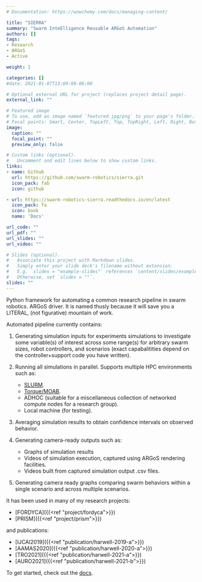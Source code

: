 ```yaml
---
# Documentation: https://wowchemy.com/docs/managing-content/

title: "SIERRA"
summary: "Swarm InteElligence Reusable ARGoS Automation"
authors: []
tags:
- Research
- ARGoS
- Active

weight: 1

categories: []
#date: 2021-01-07T13:09:08-06:00

# Optional external URL for project (replaces project detail page).
external_link: ""

# Featured image
# To use, add an image named `featured.jpg/png` to your page's folder.
# Focal points: Smart, Center, TopLeft, Top, TopRight, Left, Right, BottomLeft, Bottom, BottomRight.
image:
  caption: ""
  focal_point: ""
  preview_only: false

# Custom links (optional).
#   Uncomment and edit lines below to show custom links.
links:
- name: Github
  url: https://github.com/swarm-robotics/sierra.git
  icon_pack: fab
  icon: github

- url: https://swarm-robotics-sierra.readthedocs.io/en/latest
  icon_pack: fa
  icon: book
  name: 'Docs'

url_code: ""
url_pdf: ""
url_slides: ""
url_video: ""

# Slides (optional).
#   Associate this project with Markdown slides.
#   Simply enter your slide deck's filename without extension.
#   E.g. `slides = "example-slides"` references `content/slides/example-slides.md`.
#   Otherwise, set `slides = ""`.
slides: ""
---
```


Python framework for automating a common research pipeline in swarm
robotics. ARGoS driver. It is named thusly because it will save you a
LITERAL, (not figurative) mountain of work.

Automated pipeline currently contains:

1. Generating simulation inputs for experiments simulations to investigate some
   variable(s) of interest across some range(s) for arbitrary swarm sizes, robot
   controllers, and scenarios (exact capabalitities depend on the
   controller+support code you have written).

2. Running all simulations in parallel. Supports multiple HPC environments such
   as:

   - [SLURM](https://slurm.schedmd.com/documentation.html).
   - [Torque/MOAB](http://docs.adaptivecomputing.com/torque/5-0-1/help.htm#topics/torque/0-intro/torquewelcome.htm%3FTocPath%3DWelcome%7C_____0).
   - ADHOC (suitable for a miscellaneous collection of networked compute nodes
     for a research group).
   - Local machine (for testing).

3. Averaging simulation results to obtain confidence intervals on observed
   behavior.

4. Generating camera-ready outputs such as:

   - Graphs of simulation results
   - Videos of simulation execution, captured using ARGoS rendering facilities.
   - Videos built from captured simulation output .csv files.

5. Generating camera ready graphs comparing swarm behaviors within a single
   scenario and across multiple scenarios.

It has been used in many of my research projects:

-  [FORDYCA]({{<ref "project/fordyca">}})
-  [PRISM]({{<ref "project/prism">}})

and publications:

-  [IJCAI2019]({{<ref "publication/harwell-2019-a">}})
-  [AAMAS2020]({{<ref "publication/harwell-2020-a">}})
-  [TRO2021]({{<ref "publication/harwell-2021-a">}})
-  [AURO2021]({{<ref "publication/harwell-2021-b">}})


To get started, check out the [docs](https://swarm-robotics-sierra.readthedocs.io/en/latest).
